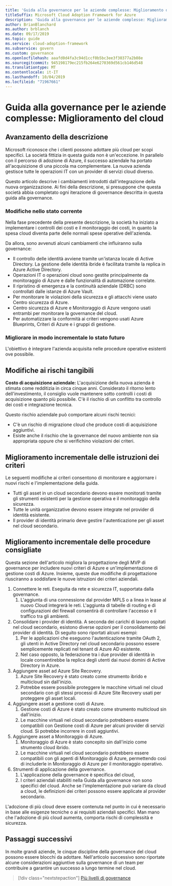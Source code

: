 ```yaml
---
title: 'Guida alla governance per le aziende complesse: Miglioramento del cloud'
titleSuffix: Microsoft Cloud Adoption Framework for Azure
description: 'Guida alla governance per le aziende complesse: Miglioramento del cloud'
author: BrianBlanchard
ms.author: brblanch
ms.date: 09/17/2019
ms.topic: guide
ms.service: cloud-adoption-framework
ms.subservice: govern
ms.custom: governance
ms.openlocfilehash: aaafd0d4fa3c94d1ccf0b5bc3ee3f30377a2b08e
ms.sourcegitcommit: 945198179ec215fb264e6270369d561cb146d548
ms.translationtype: MT
ms.contentlocale: it-IT
ms.lasthandoff: 10/04/2019
ms.locfileid: "71967661"
---
```

# <a name="governance-guide-for-complex-enterprises-multicloud-improvement"></a>Guida alla governance per le aziende complesse: Miglioramento del cloud

## <a name="advancing-the-narrative"></a>Avanzamento della descrizione

Microsoft riconosce che i clienti possono adottare più cloud per scopi specifici. La società fittizia in questa guida non è un'eccezione. In parallelo con il percorso di adozione di Azure, il successo aziendale ha portato all'acquisizione di una piccola ma complementare. La nuova azienda gestisce tutte le operazioni IT con un provider di servizi cloud diverso.

Questo articolo descrive i cambiamenti introdotti dall'integrazione della nuova organizzazione. Ai fini della descrizione, si presuppone che questa società abbia completato ogni iterazione di governance descritta in questa guida alla governance.

### <a name="changes-in-the-current-state"></a>Modifiche nello stato corrente

Nella fase precedente della presente descrizione, la società ha iniziato a implementare i controlli dei costi e il monitoraggio dei costi, in quanto la spesa cloud diventa parte delle normali spese operative dell'azienda.

Da allora, sono avvenuti alcuni cambiamenti che influiranno sulla governance:

- Il controllo delle identità avviene tramite un'istanza locale di Active Directory. La gestione delle identità ibride è facilitata tramite la replica in Azure Active Directory.
- Operazioni IT o operazioni cloud sono gestite principalmente da monitoraggio di Azure e dalle funzionalità di automazione correlate.
- Il ripristino di emergenza e la continuità aziendale (DRBC) sono controllati dalle istanze di Azure Vault.
- Per monitorare le violazioni della sicurezza e gli attacchi viene usato Centro sicurezza di Azure.
- Centro sicurezza di Azure e Monitoraggio di Azure vengono usati entrambi per monitorare la governance del cloud.
- Per automatizzare la conformità ai criteri vengono usati Azure Blueprints, Criteri di Azure e i gruppi di gestione.

### <a name="incrementally-improve-the-future-state"></a>Migliorare in modo incrementale lo stato futuro

L'obiettivo è integrare l'azienda acquisita nelle procedure operative esistenti ove possibile.

## <a name="changes-in-tangible-risks"></a>Modifiche ai rischi tangibili

**Costo di acquisizione aziendale:** L'acquisizione della nuova azienda è stimata come redditizia in circa cinque anni. Considerato il ritorno lento dell'investimento, il consiglio vuole mantenere sotto controlli i costi di acquisizione quanto più possibile. C'è il rischio di un conflitto tra controllo dei costi e integrazione tecnica.

Questo rischio aziendale può comportare alcuni rischi tecnici:

- C'è un rischio di migrazione cloud che produce costi di acquisizione aggiuntivi.
- Esiste anche il rischio che la governance del nuovo ambiente non sia appropriata oppure che si verifichino violazioni dei criteri.

## <a name="incremental-improvement-of-the-policy-statements"></a>Miglioramento incrementale delle istruzioni dei criteri

Le seguenti modifiche ai criteri consentono di monitorare e aggiornare i nuovi rischi e l'implementazione della guida.

- Tutti gli asset in un cloud secondario devono essere monitorati tramite gli strumenti esistenti per la gestione operativa e il monitoraggio della sicurezza.
- Tutte le unità organizzative devono essere integrate nel provider di identità esistente.
- Il provider di identità primario deve gestire l'autenticazione per gli asset nel cloud secondario.

## <a name="incremental-improvement-of-the-best-practices"></a>Miglioramento incrementale delle procedure consigliate

Questa sezione dell'articolo migliora la progettazione degli MVP di governance per includere nuovi criteri di Azure e un'implementazione di gestione costi di Azure. Insieme, queste due modifiche di progettazione riusciranno a soddisfare le nuove istruzioni dei criteri aziendali.

1. Connettere le reti. Eseguita da rete e sicurezza IT, supportata dalla governance.
    1. L'aggiunta di una connessione dal provider MPLS o a linea in lease al nuovo Cloud integrerà le reti. L'aggiunta di tabelle di routing e di configurazioni del firewall consentirà di controllare l'accesso e il traffico tra gli ambienti.
2. Consolidare i provider di identità. A seconda dei carichi di lavoro ospitati nel cloud secondario, esistono diverse opzioni per il consolidamento dei provider di identità. Di seguito sono riportati alcuni esempi:
    1. Per le applicazioni che eseguono l'autenticazione tramite OAuth 2, gli utenti in Active Directory nel cloud secondario possono essere semplicemente replicati nel tenant di Azure AD esistente.
    2. Nel caso opposto, la federazione tra i due provider di identità in locale consentirebbe la replica degli utenti dai nuovi domini di Active Directory in Azure.
3. Aggiungere asset ad Azure Site Recovery.
    1. Azure Site Recovery è stato creato come strumento ibrido e multicloud sin dall'inizio.
    2. Potrebbe essere possibile proteggere le macchine virtuali nel cloud secondario con gli stessi processi di Azure Site Recovery usati per proteggere gli asset locali.
4. Aggiungere asset a gestione costi di Azure.
    1. Gestione costi di Azure è stato creato come strumento multicloud sin dall'inizio.
    2. Le macchine virtuali nel cloud secondario potrebbero essere compatibili con Gestione costi di Azure per alcuni provider di servizi cloud. Si potrebbe incorrere in costi aggiuntivi.
5. Aggiungere asset a Monitoraggio di Azure.
    1. Monitoraggio di Azure è stato concepito sin dall'inizio come strumento cloud ibrido.
    2. Le macchine virtuali nel cloud secondario potrebbero essere compatibili con gli agenti di Monitoraggio di Azure, permettendo così di includerle in Monitoraggio di Azure per il monitoraggio operativo.
6. Strumenti di applicazione della governance.
    1. L'applicazione della governance è specifica del cloud,
    2. I criteri aziendali stabiliti nella Guida alla governance non sono specifici del cloud. Anche se l'implementazione può variare da cloud a cloud, le definizioni dei criteri possono essere applicate al provider secondario.

L'adozione di più cloud deve essere contenuta nel punto in cui è necessario in base alle esigenze tecniche o ai requisiti aziendali specifici. Man mano che l'adozione di più cloud aumenta, comporta rischi di complessità e sicurezza.

## <a name="next-steps"></a>Passaggi successivi

In molte grandi aziende, le cinque discipline della governance del cloud possono essere blocchi da adottare. Nell'articolo successivo sono riportate alcune considerazioni aggiuntive sulla governance di un team per contribuire a garantire un successo a lungo termine nel cloud.

> [!div class="nextstepaction"]
> [Più livelli di governance](./multiple-layers-of-governance.md)
